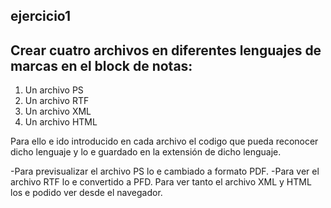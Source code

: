 ## ejercicio1
## Crear cuatro archivos en diferentes lenguajes de marcas en el block de notas:
<ol>
  <li> Un archivo PS </li>
  <li> Un archivo RTF </li>
  <li> Un archivo XML </li>
  <li> Un archivo HTML </li>
</ol>

Para ello e ido introducido en cada archivo el codigo que pueda reconocer dicho lenguaje y lo e guardado en la extensión de dicho lenguaje.

-Para previsualizar el archivo PS lo e cambiado a formato PDF.
-Para ver el archivo RTF lo e convertido a PFD.
Para ver tanto el archivo XML y HTML los e podido ver desde el navegador.
